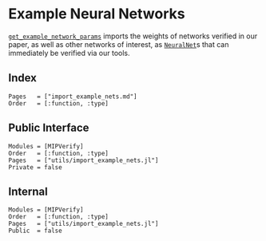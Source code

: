 # Example Neural Networks
[`get_example_network_params`](@ref) imports the weights of networks verified in our paper, as well as other networks of interest, as [`NeuralNet`](@ref)s that can immediately be verified via our tools.

## Index
```@index
Pages   = ["import_example_nets.md"]
Order   = [:function, :type]
```

## Public Interface
```@autodocs
Modules = [MIPVerify]
Order   = [:function, :type]
Pages   = ["utils/import_example_nets.jl"]
Private = false
```

## Internal
```@autodocs
Modules = [MIPVerify]
Order   = [:function, :type]
Pages   = ["utils/import_example_nets.jl"]
Public  = false
```